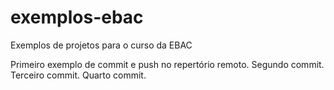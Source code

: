 # exemplos-ebac
Exemplos de projetos para o curso da EBAC

Primeiro exemplo de commit e push no repertório remoto.
Segundo commit.
Terceiro commit.
Quarto commit.
